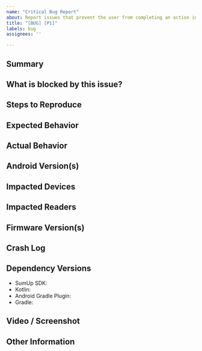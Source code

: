 ```yaml
---
name: "Critical Bug Report"
about: Report issues that prevent the user from completing an action in the SumUp Android SDK
title: "[BUG] [P1]"
labels: bug
assignees: ''

---
```


## Summary
<!-- A clear and concise summary of the issue. -->

## What is blocked by this issue?
<!-- Summarize what the user is unable to do. (e.g. checkout, tipping, etc.) -->

## Steps to Reproduce
<!-- If possible, include a minimal code snippet or a link to a sample project that demonstrates the problem. -->

## Expected Behavior
<!-- What did you expect to happen? -->

## Actual Behavior
<!-- What actually happened instead? -->

## Android Version(s)
<!-- Which Android version(s) are affected? (e.g., Android 14, Android 13) -->

## Impacted Devices
<!-- Are there specific devices where you observe this problem? (e.g., Pixel 7, Samsung Galaxy S21) -->

## Impacted Readers
<!-- Are there specific readers where you observe this problem? (e.g., SoloLite, Solo) -->

## Firmware Version(s)
<!-- Are there specific firmware version(s) where you observe this problem? (This is typically the number on the front of the card reader screen when idle) -->

## Crash Log
<!-- If the issue is a crash, please paste the full crash log here inside code blocks. -->

## Dependency Versions
<!-- Please provide the versions of the following dependencies: -->

- SumUp SDK:
- Kotlin:
- Android Gradle Plugin:
- Gradle:

## Video / Screenshot
<!-- If available, please attach a video or screenshot demonstrating the issue. -->

## Other Information
<!-- Any additional context that might help us investigate the issue. -->
